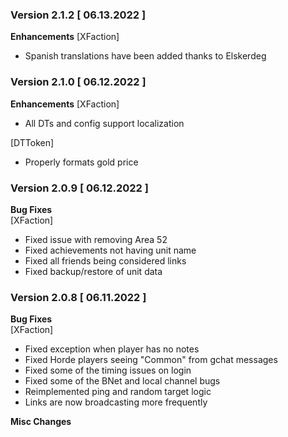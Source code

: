 ### Version 2.1.2 [ 06.13.2022 ]

**Enhancements**
[XFaction]
- Spanish translations have been added thanks to Elskerdeg

### Version 2.1.0 [ 06.12.2022 ]

**Enhancements**
[XFaction]
- All DTs and config support localization

[DTToken]
- Properly formats gold price

### Version 2.0.9 [ 06.12.2022 ]

**Bug Fixes**  
[XFaction] 
- Fixed issue with removing Area 52
- Fixed achievements not having unit name
- Fixed all friends being considered links
- Fixed backup/restore of unit data

### Version 2.0.8 [ 06.11.2022 ]

**Bug Fixes**  
[XFaction] 
- Fixed exception when player has no notes
- Fixed Horde players seeing "Common" from gchat messages
- Fixed some of the timing issues on login
- Fixed some of the BNet and local channel bugs
- Reimplemented ping and random target logic
- Links are now broadcasting more frequently

**Misc Changes** 
